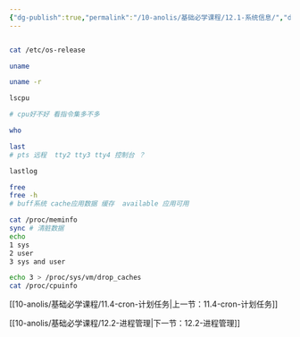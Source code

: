 ```yaml
---
{"dg-publish":true,"permalink":"/10-anolis/基础必学课程/12.1-系统信息/","dgPassFrontmatter":true}
---
```



```bash

cat /etc/os-release

uname

uname -r

lscpu

# cpu好不好 看指令集多不多

who

last
# pts 远程  tty2 tty3 tty4 控制台 ？

lastlog

free
free -h
# buff系统 cache应用数据 缓存  available 应用可用

cat /proc/meminfo
sync # 清脏数据
echo 
1 sys
2 user 
3 sys and user

echo 3 > /proc/sys/vm/drop_caches
cat /proc/cpuinfo

```


[[10-anolis/基础必学课程/11.4-cron-计划任务\|上一节：11.4-cron-计划任务]]

[[10-anolis/基础必学课程/12.2-进程管理\|下一节：12.2-进程管理]]
